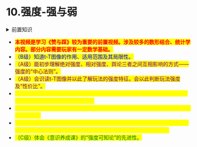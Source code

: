 # 10.强度-强与弱

<details>

<summary>前置知识</summary>

\[必需][8.先锋与共研](../part.v-operation/8.alpha-beta-test.md)    [9.强度-相与绝](relative-absolute.md) &#x20;

\[建议][5.友方平衡-上](../part.ii-balance/4.style-balance.md)

</details>

* <mark style="color:red;">**本视频是学习《赞与踩》较为重要的前置视频。涉及较多的数形结合、统计学内容。部分内容需要玩家有一定数学基础。**</mark>
* <mark style="color:blue;">（B级）知道t-T图像的作用、适用范围及其局限性。</mark>
* <mark style="color:purple;">（A级）能初步理解绝对强度、相对强度、舆论三者之间互相影响的方式——强度的“中心法则”。</mark>
* <mark style="color:purple;">（A级）会识读t-T图像并以此了解玩法的强度特征。会以此判断玩法强度及“性价比”。</mark>
* _<mark style="color:yellow;">（\*Sp级）理解t-T图像的绘制过程，知道t-T图像所有要素对应的含义，会根据玩家自己的理解，绘制t-T图像。</mark>_
* <mark style="color:yellow;">（S级）结合《3.敌我平衡》《4.友方平衡-上》《8.先锋与共研》说明t-T图像的变化的原因</mark>
* <mark style="color:yellow;">（S级）进一步理解相对强度对玩法的风评起决定性作用。意识到玩家能一定程度影响强度并以此自警，而非将强度的改变全部“归功于”策划组。</mark>
* <mark style="color:green;">（C级）体会《意识养成课》的“强度可知论”的先进性。</mark>
